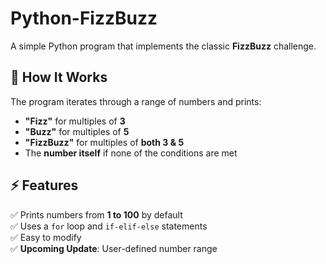 # Python-FizzBuzz  

A simple Python program that implements the classic **FizzBuzz** challenge.  

## 🔢 How It Works  
The program iterates through a range of numbers and prints:  
- **"Fizz"** for multiples of **3**  
- **"Buzz"** for multiples of **5**  
- **"FizzBuzz"** for multiples of **both 3 & 5**  
- The **number itself** if none of the conditions are met  

## ⚡ Features  
✅ Prints numbers from **1 to 100** by default  
✅ Uses a `for` loop and `if-elif-else` statements  
✅ Easy to modify  
✅ **Upcoming Update**: User-defined number range  
